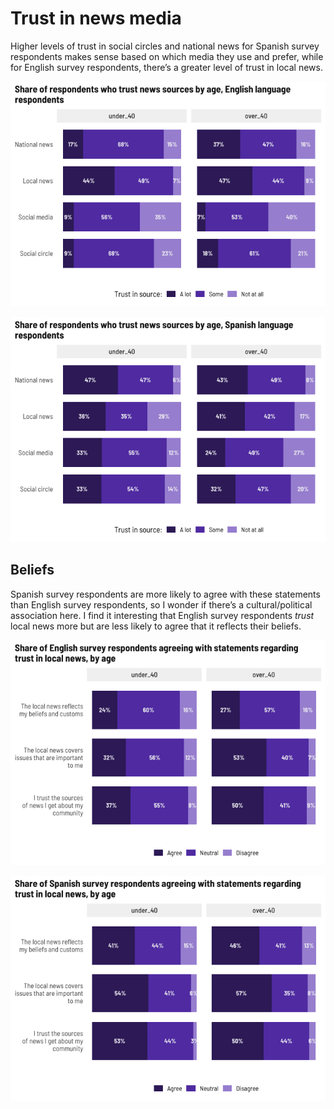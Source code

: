 Trust in news media
================

Higher levels of trust in social circles and national news for Spanish
survey respondents makes sense based on which media they use and prefer,
while for English survey respondents, there’s a greater level of trust
in local news.

![](trust_files/figure-gfm/unnamed-chunk-6-1.png)<!-- -->

![](trust_files/figure-gfm/unnamed-chunk-7-1.png)<!-- -->

## Beliefs

Spanish survey respondents are more likely to agree with these
statements than English survey respondents, so I wonder if there’s a
cultural/political association here. I find it interesting that English
survey respondents *trust* local news more but are less likely to agree
that it reflects their beliefs.

![](trust_files/figure-gfm/unnamed-chunk-9-1.png)<!-- -->

![](trust_files/figure-gfm/unnamed-chunk-10-1.png)<!-- -->
